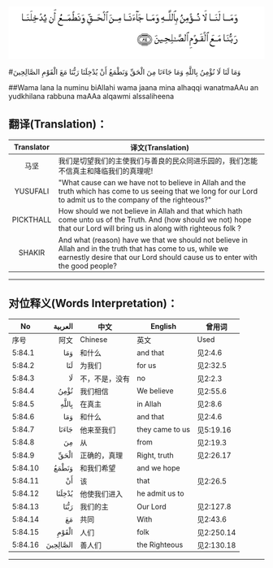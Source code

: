 ![005:084](images/005_084.gif)

#وَمَا لَنَا لَا نُؤْمِنُ بِاللَّهِ وَمَا جَاءَنَا مِنَ الْحَقِّ وَنَطْمَعُ أَنْ يُدْخِلَنَا رَبُّنَا مَعَ الْقَوْمِ الصَّالِحِينَ 

##Wama lana la numinu biAllahi wama jaana mina alhaqqi wanatmaAAu an yudkhilana rabbuna maAAa alqawmi alssaliheena 

## 翻译(Translation)：

| Translator | 译文(Translation)                                            |
| :--------: | ------------------------------------------------------------ |
|    马坚    | 我们是切望我们的主使我们与善良的民众同进乐园的，我们怎能不信真主和降临我们的真理呢! |
|  YUSUFALI  | "What cause can we have not to believe in Allah and the truth which has come to us seeing that we long for our Lord to admit us to the company of the righteous?" |
| PICKTHALL  | How should we not believe in Allah and that which hath come unto us of the Truth. And (how should we not) hope that our Lord will bring us in along with righteous folk ? |
|   SHAKIR   | And what (reason) have we that we should not believe in Allah and in the truth that has come to us, while we earnestly desire that our Lord should cause us to enter with the good people? |

---

## 对位释义(Words Interpretation)：

| No   | العربية | 中文    | English | 曾用词 |
| ---- | ------: | ------- | ------- | ------ |
| 序号 |    阿文 | Chinese | 英文    | Used   |
| 5:84.1  | وَمَا      | 和什么         | and that        | 见2:4.6    |
| 5:84.2  | لَنَا      | 为我们         | for us          | 见2:32.5   |
| 5:84.3  | لَا       | 不，不是，没有 | no              | 见2:2.3    |
| 5:84.4  | نُؤْمِنُ     | 我们相信       | We believe      | 见2:55.6   |
| 5:84.5  | بِاللَّهِ    | 在真主         | in Allah        | 见2:8.6    |
| 5:84.6  | وَمَا      | 和什么         | and that        | 见2:4.6    |
| 5:84.7  | جَاءَنَا    | 他来至我们     | they came to us | 见5:19.16  |
| 5:84.8  | مِنَ       | 从             | from            | 见2:19.3 |
| 5:84.9  | الْحَقِّ     | 正确的，真理   | Right, truth    | 见2:26.17  |
| 5:84.10 | وَنَطْمَعُ    | 和我们希望     | and we hope     |            |
| 5:84.11 | أَنْ       | 该             | that            | 见2:26.5   |
| 5:84.12 | يُدْخِلَنَا   | 他使我们进入   | he admit us to  |            |
| 5:84.13 | رَبُّنَا     | 我们的主       | Our Lord        | 见2:127.8  |
| 5:84.14 | مَعَ       | 共同           | With            | 见2:43.6   |
| 5:84.15 | الْقَوْمِ    | 人们           | folk            | 见2:250.14 |
| 5:84.16 | الصَّالِحِينَ | 善人们         | the Righteous   | 见2:130.18 |

---

